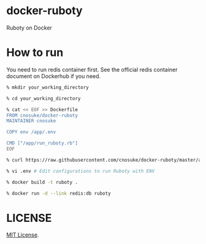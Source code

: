 # docker-ruboty
Ruboty on Docker

# How to run

You need to run redis container first.
See the official redis container document on Dockerhub if you need.

```sh
% mkdir your_working_directory

% cd your_working_directory

% cat << EOF >> Dockerfile
FROM cnosuke/docker-ruboty
MAINTAINER cnosuke

COPY env /app/.env

CMD ["/app/run_ruboty.rb"]
EOF

% curl https://raw.githubusercontent.com/cnosuke/docker-ruboty/master/app/env.sample -o .env

% vi .env # Edit configurations to run Ruboty with ENV

% docker build -t ruboty .

% docker run -d --link redis:db ruboty
```

# LICENSE
[MIT License](http://opensource.org/licenses/MIT).
